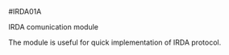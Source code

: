 <!--- PrjInfo ---> <!--- Please remove this line after manually editing --->
<!--- 00a56be08b96043df9e37d6aff7b6990 --->
<!--- Created:20170112-18:22: ---> 
<!--- Author:Mlab: ---> 
<!--- AuthorEmail:mlab@mlab.cz: ---> 
<!--- Tags:imported: ---> 
<!--- Ust:None: ---> 
<!--- Name:IRDA01A: --->
#IRDA01A 
<!--- LongName --->
IRDA comunication module
<!--- ELongName ---> 

<!--- Lead --->
The module is useful for quick implementation of IRDA protocol.
<!--- ELead ---> 


​
​
<!--- Description --->
<!--- EDescription --->
<!--- Content --->
<!--- EContent --->
            